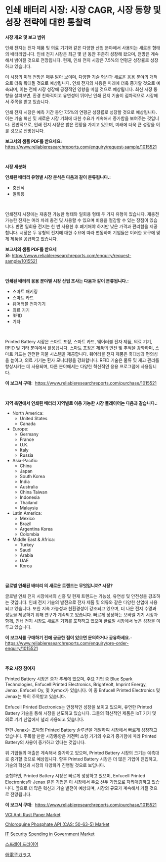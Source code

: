 <p><h1>인쇄 배터리 시장: 시장 CAGR, 시장 동향 및 성장 전략에 대한 통찰력</h1></p><p><strong>시장 개요 및 보고 범위</strong></p>
<p><p>인쇄 전지는 전자 제품 및 의료 기기와 같은 다양한 산업 분야에서 사용되는 새로운 형태의 배터리입니다. 인쇄 전지 시장은 최근 몇 년 동안 꾸준히 성장해 왔으며, 전망은 계속해서 밝아질 것으로 전망됩니다. 현재, 인쇄 전지 시장은 7.5%의 연평균 성장률로 성장하고 있습니다.</p><p>이 시장의 미래 전망은 매우 밝아 보이며, 다양한 기술 혁신과 새로운 응용 분야의 개척으로 더욱 확대될 것으로 예상됩니다. 인쇄 전지의 사용은 미래에 더욱 증가할 것으로 예측되며, 이는 전체 시장 성장에 긍정적인 영향을 미칠 것으로 예상됩니다. 최신 시장 동향을 살펴보면, 환경 친화적이고 유연성이 뛰어난 인쇄 전지 기술이 점차적으로 시장에서 주목을 받고 있습니다.</p><p>인쇄 전지 시장은 예측 기간 동안 7.5%의 연평균 성장률로 성장할 것으로 예상됩니다. 이는 기술 혁신 및 새로운 시장 기회에 대한 수요가 계속해서 증가함을 보여주는 것입니다. 전반적으로, 인쇄 전지 시장은 밝은 전망을 가지고 있으며, 미래에 더욱 큰 성장을 이룰 것으로 전망됩니다.</p></p>
<p><strong>보고서의 샘플 PDF를 받으세요:</strong> <a href="https://www.reliableresearchreports.com/enquiry/request-sample/1015521">https://www.reliableresearchreports.com/enquiry/request-sample/1015521</a></p>
<p>&nbsp;</p>
<p><strong>시장 세분화</strong></p>
<p><strong>인쇄된 배터리 유형별 시장 분석은 다음과 같이 분류됩니다.:</strong></p>
<p><ul><li>충전식</li><li>일회용</li></ul></p>
<p>&nbsp;</p>
<p><p>인쇄전지 시장에는 재충전 가능한 형태와 일회용 형태 두 가지 유형이 있습니다. 재충전 가능한 전지는 여러 차례 충전 및 사용할 수 있으며 비용을 절감할 수 있는 장점이 있습니다. 반면 일회용 전지는 한 번 사용한 후 폐기해야 하지만 낮은 가격과 편리함을 제공합니다. 시장은 두 유형의 전지에 대한 수요에 따라 변동하며 기업들은 이러한 요구에 맞게 제품을 공급하고 있습니다.</p></p>
<p><strong>보고서의 샘플 PDF를 받으세요:</strong>&nbsp;<a href="https://www.reliableresearchreports.com/enquiry/request-sample/1015521">https://www.reliableresearchreports.com/enquiry/request-sample/1015521</a></p>
<p>&nbsp;</p>
<p><strong> 인쇄된 배터리 응용 분야별 시장 산업 조사는 다음과 같이 분류됩니다.:</strong></p>
<p><ul><li>스마트 패키징</li><li>스마트 카드</li><li>웨어러블 전자기기</li><li>의료 기기</li><li>RFID</li><li>기타</li></ul></p>
<p>&nbsp;</p>
<p><p>Printed Battery 시장은 스마트 포장, 스마트 카드, 웨어러블 전자 제품, 의료 기기, RFID 및 기타 분야에서 활용됩니다. 스마트 포장은 제품의 안전 및 추적을 강화하며, 스마트 카드는 안전한 지불 시스템을 제공합니다. 웨어러블 전자 제품은 휴대성과 편의성을 높이고, 의료 기기는 환자 모니터링을 강화합니다. RFID 기술은 물류 및 재고 관리를 향상시키는 데 사용되며, 다른 분야에서는 다양한 혁신적인 응용 프로그램에 사용됩니다.</p></p>
<p><strong>이 보고서 구매:</strong>&nbsp; <a href="https://www.reliableresearchreports.com/purchase/1015521">https://www.reliableresearchreports.com/purchase/1015521</a></p>
<p>&nbsp;</p>
<p><strong>지역 측면에서 인쇄된 배터리 지역별로 이용 가능한 시장 플레이어는 다음과 같습니다.:</strong></p>
<p><ul>
    <li>
        North America:
        <ul>
            <li>United States</li>
            <li>Canada</li>
        </ul>
    </li>
    <li>
        Europe:
        <ul>
            <li>Germany</li>
            <li>France</li>
            <li>U.K.</li>
            <li>Italy</li>
            <li>Russia</li>
        </ul>
    </li>
    <li>
        Asia-Pacific:
        <ul>
            <li>China</li>
            <li>Japan</li>
            <li>South Korea</li>
            <li>India</li>
            <li>Australia</li>
            <li>China Taiwan</li>
            <li>Indonesia</li>
            <li>Thailand</li>
            <li>Malaysia</li>
        </ul>
    </li>
    <li>
        Latin America:
        <ul>
            <li>Mexico</li>
            <li>Brazil</li>
            <li>Argentina Korea</li>
            <li>Colombia</li>
        </ul>
    </li>
    <li>
        Middle East & Africa:
        <ul>
            <li>Turkey</li>
            <li>Saudi</li>
            <li>Arabia</li>
            <li>UAE</li>
            <li>Korea</li>
        </ul>
    </li>
    </ul></p>
<p>&nbsp;</p>
<p><strong>글로벌 인쇄된 배터리 의 새로운 트렌드는 무엇입니까? 시장?</strong></p>
<p><p>글로벌 인쇄 전지 시장에서의 신흥 및 현재 트렌드는 기능성, 유연성 및 안전성을 강조하는 것입니다. 인쇄 전지 기술의 발전으로 전자 제품 및 의류와 같은 다양한 산업에 사용되고 있습니다. 또한 지속 가능성과 친환경성이 강조되고 있으며, 더 나은 전지 수명과 성능을 제공하기 위해 연구가 계속되고 있습니다. 빠르게 성장하는 모바일 기기 시장과 함께, 인쇄 전지 시장도 새로운 기회를 포착하고 있으며 글로벌 시장에서 높은 성장을 이루고 있습니다.</p></p>
<p><strong>이 보고서를 구매하기 전에 궁금한 점이 있으면 문의하거나 공유하세요.</strong>- <a href="https://www.reliableresearchreports.com/enquiry/pre-order-enquiry/1015521">https://www.reliableresearchreports.com/enquiry/pre-order-enquiry/1015521</a></p>
<p>&nbsp;</p>
<p><strong>주요 시장 참여자</strong></p>
<p><p>Printed Battery 시장은 증가 추세에 있으며, 주요 기업 중 Blue Spark Technologies, Enfucell Printed Electronics, BrightVolt, Imprint Energy, Jenax, Enfucell Oy, 및 Xymox가 있습니다. 이 중 Enfucell Printed Electronics 및 Jenax는 특히 주목받고 있습니다.</p><p>Enfucell Printed Electronics는 안정적인 성장을 보이고 있으며, 유연한 Printed Battery 기술을 통해 시장을 선도하고 있습니다. 그들의 혁신적인 제품은 IoT 기기 및 의료 기기 산업에서 널리 사용되고 있습니다.</p><p>한편 Jenax는 초박형 Printed Battery 솔루션을 개발하여 시장에서 빠르게 성장하고 있습니다. 주목할 만한 시장동향은 저전력 소형 기기의 수요가 증가함에 따라 Printed Battery의 사용이 증가하고 있다는 것입니다.</p><p>위 기업들의 매출은 계속해서 증가하고 있으며, Printed Battery 시장의 크기는 예측대로 증가할 것으로 예상됩니다. 향후 Printed Battery 시장은 더 많은 기업이 진입하고, 기술의 혁신과 시장의 다양화가 진행될 것으로 보입니다.</p><p>종합하면, Printed Battery 시장은 빠르게 성장하고 있으며, Enfucell Printed Electronics와 Jenax 같은 기업은 이 시장에서 주요 선두 기업으로 자리매김하고 있습니다. 앞으로 더 많은 혁신과 기술 발전이 예상되며, 시장의 규모가 계속해서 커질 것으로 전망됩니다.</p></p>
<p><strong>이 보고서 구매:</strong>&nbsp;&nbsp;<a href="https://www.reliableresearchreports.com/purchase/1015521">https://www.reliableresearchreports.com/purchase/1015521</a></p>
<p><p><a href="https://github.com/timeliteaut/Market-Research-Report-List-1/blob/main/vci-anti-rust-paper-market.md">VCI Anti Rust Paper Market</a></p><p><a href="https://three-jumbo-f6d.notion.site/Chloroquine-Phosphate-API-CAS-50-63-5-Market-Challenges-Opportunities-and-Growth-Drivers-and-M-6c48c6c44b3442eca56796a5996091a8">Chloroquine Phosphate API (CAS: 50-63-5) Market</a></p><p><a href="https://issuu.com/reportprime-2/docs/it-security-spending-in-government-market-size-203">IT Security Spending in Government Market</a></p><p><a href="https://github.com/vsoq0zknh59/Market-Research-Report-List-1/blob/main/5009846189683.md">스프레이 드라이어</a></p><p><a href="https://github.com/lababdou/Market-Research-Report-List-2/blob/main/1830315189807.md">低電子ガラス</a></p></p>
